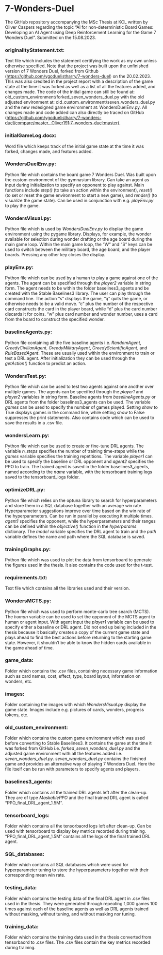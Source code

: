 # 7-Wonders-Duel

The GitHub repository accompanying the MSc Thesis at KCL written by Oliver Caspers regarding the topic “AI for non-deterministic Board Games: Developing an AI Agent using Deep Reinforcement Learning for the Game 7 Wonders Duel”. Submitted on the 15.08.2023.

### originalityStatement.txt: 
Text file which includes the statement certifying the work as my own unless otherwise specified. Note that the project was built upon the unfinished version of 7 Wonders Duel, forked from Github (https://github.com/ygoduelistharry/7-wonders-duel) on the 20.02.2023. This was also credited in the project report with a description of the game state at the time it was forked as well as a list of all the features added, and changes made. The code of the initial game can still be found at: old_custom_environment/forked_seven_wonders_duel.py with the old adjusted environment at: old_custom_environment/seven_wonders_duel.py and the new redesigned game environment at: WondersDuelEnv.py. All changes made and code added can also directly be traced on GitHub (https://github.com/ygoduelistharry/7-wonders-duel/compare/master...Oliver191:7-wonders-duel:master).

### initialGameLog.docx: 
Word file which keeps track of the initial game state at the time it was forked, changes made, and features added.

### WondersDuelEnv.py:
Python file which contains the board game 7 Wonders Duel. Was built upon the custom environment of the gymnasium library. Can take an agent as input during initialization to specify an opponent to play against. Main functions include *step()* (to take an action within the environment), *reset()* (to set or reset the game environment to start a new game), and *render()* (to visualize the game state). Can be used in conjunction with e.g. *playEnv.py* to play the game.

### WondersVisual.py:
Python file which is used by *WondersDuelEnv.py* to display the game environment using the pygame library. Displays, for example, the wonder available for selection during wonder drafting or the age board during the main game loop. Within the main game loop, the “W” and “S” keys can be used to switch between the military board, the age board, and the player boards. Pressing any other key closes the display. 

### playEnv.py:
Python file which can be used by a human to play a game against one of the agents. The agent can be specified through the *player2* variable in string form. The agent needs to be within the folder baselines3_agents and be created with the Stable Baselines3 library. The user can play through the command line. The action “s” displays the game, “q” quits the game, or otherwise needs to be a valid move. “c” plus the number of the respective card constructs the card in the player board, while “d” plus the card number discards it for coins. “w” plus card number and wonder number, uses a card from the board to construct the specified wonder. 

### baselineAgents.py:
Python file containing all the five baseline agents i.e. *RandomAgent*, *GreedyCivilianAgent*, *GreedyMilitaryAgent*, *GreedyScientificAgent*, and *RuleBasedAgent*. These are usually used within the environment to train or test a DRL agent. After initialization they can be used through the *getAction()* function to predict an action. 

### WondersTest.py:
Python file which can be used to test two agents against one another over multiple games. The agents can be specified through the *player1* and *player2* variables in string form. Baseline agents from *baselineAgents.py* or DRL agents from the folder baselines3_agents can be used. The variable *games* can be used to specify the number of games played. Setting *show* to True displays games in the command line, while setting *show* to False suppresses the print statements. Also contains code which can be used to save the results in a .csv file. 

### wondersLearn.py:
Python file which can be used to create or fine-tune DRL agents. The variable *n_steps* specifies the number of training time-steps while the *games* variable specifies the training repetitions. The variable *player1* can be used to specify the baseline or DRL opponent and *agent2* specifies the PPO to train. The trained agent is saved in the folder baselines3_agents, named according to the *name* variable, with the tensorboard training logs saved to the tensorboard_logs folder.

### optimizeDRL.py:
Python file which relies on the optuna library to search for hyperparameters and store them in a SQL database together with an average win rate. Hyperparameter suggestions improve over time based on the win rate of the hyperparameters. Can be run in parallel by executing it multiple times. *agent1* specifies the opponent, while the hyperparameters and their ranges can be defined within the *objective()* function in the *hyperparams* dictionary. The *model* variable specifies the DRL agent to train and the *path* variable defines the name and path where the SQL database is saved. 

### trainingGraphs.py:
Python file which was used to plot the data from tensorboard to generate the figures used in the thesis. It also contains the code used for the t-test. 

### requirements.txt:
Text file which contains all the libraries used and their version.

### WondersMCTS.py:
Python file which was used to perform monte-carlo tree search (MCTS). The *human* variable can be used to set the opponent of the MCTS agent to human or agent input. With agent input the *player1* variable can be used to specify either a baseline or DRL agent. Did not end up being included in the thesis because it basically creates a copy of the current game state and plays ahead to find the best actions before returning to the starting game state. However, it shouldn’t be able to know the hidden cards available in the game ahead of time. 

### game_data:
Folder which contains the .csv files, containing necessary game information such as card names, cost, effect, type, board layout, information on wonders, etc. 

### images:
Folder containing the images with which *WondersVisual.py* display the game state. Images include e.g. pictures of cards, wonders, progress tokens, etc.

### old_custom_environment:
Folder which contains the custom game environment which was used before converting to Stable Baselines3. It contains the game at the time it was forked from GitHub i.e. *forked_seven_wonders_duel.py* and the adjusted game environment with all the features added i.e. *seven_wonders_duel.py*. *seven_wonders_duel.py* contains the finished game and provides an alternative way of playing 7 Wonders Duel. Here the file itself can be run with parameters to specify agents and players. 

### baselines3_agents:
Folder which contains all the trained DRL agents left after the clean-up. They are of type *MaskablePPO* and the final trained DRL agent is called “PPO_final_DRL_agent_1.5M”. 

### tensorboard_logs:
Folder which contains all the tensorbaord logs left after clean-up. Can be used with tensorboard to display key metrics recorded during training. “PPO_final_DRL_agent_1.5M” contains all the logs of the final trained DRL agent. 

### SQL_databases:
Folder which contains all SQL databases which were used for hyperparameter tuning to store the hyperparameters together with their corresponding mean win rate. 

### testing_data:
Folder which contains the testing data of the final DRL agent in .csv files used in the thesis. They were generated through repeating 1,000 games 100 times against each of the baseline agents as well as DRL agents trained without masking, without tuning, and without masking nor tuning.

### training_data: 
Folder which contains the training data used in the thesis converted from tensorbaord to .csv files. The .csv files contain the key metrics recorded during training. 
